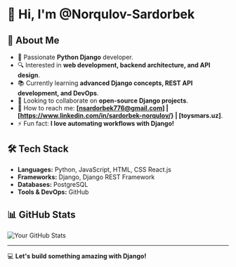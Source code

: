 # 👋 Hi, I'm @Norqulov-Sardorbek

## 🚀 About Me
- 🎯 Passionate **Python Django** developer.
- 🔍 Interested in **web development, backend architecture, and API design**.
- 📚 Currently learning **advanced Django concepts, REST API development, and DevOps**.
- 🤝 Looking to collaborate on **open-source Django projects**.
- 📩 How to reach me: **[nsardorbek776@gmail.com] | [https://www.linkedin.com/in/sardorbek-norqulov/} | [toysmars.uz]**.
- ⚡ Fun fact: **I love automating workflows with Django!**

## 🛠️ Tech Stack
- **Languages:** Python, JavaScript, HTML, CSS React.js
- **Frameworks:** Django, Django REST Framework
- **Databases:** PostgreSQL
- **Tools & DevOps:**  GitHub 

## 📊 GitHub Stats
![Your GitHub Stats](https://github-readme-stats.vercel.app/api?username=Norqulov-Sardorbek&show_icons=true&theme=dark)

---

💻 **Let's build something amazing with Django!**
